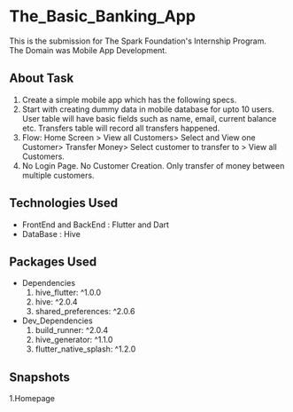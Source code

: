 # The_Basic_Banking_App
This is the submission for The Spark Foundation's Internship Program.<br />
The Domain was Mobile App Development.

## About Task
  1. Create a simple mobile app which has the following specs.<br />
  2. Start with creating dummy data in mobile database for upto 10 users. User table will have basic fields such as name, email, current balance etc. Transfers table will record all transfers happened.<br />
  3. Flow: Home Screen > View all Customers> Select and View one Customer> Transfer Money> Select customer to transfer to > View all Customers.<br />
  4. No Login Page. No Customer Creation. Only transfer of money between multiple customers.

## Technologies Used
  - FrontEnd and BackEnd : Flutter and Dart<br />
  - DataBase : Hive<br />

## Packages Used
  - Dependencies</br>
    1. hive_flutter: ^1.0.0</br>
    2. hive: ^2.0.4</br>
    3. shared_preferences: ^2.0.6</br>
  - Dev_Dependencies</br>
    1. build_runner: ^2.0.4
    2. hive_generator: ^1.1.0
    3. flutter_native_splash: ^1.2.0
    
## Snapshots
1.Homepage</br>
